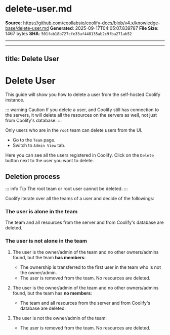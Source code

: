 # delete-user.md

**Source**: https://github.com/coollabsio/coolify-docs/blob/v4.x/knowledge-base/delete-user.md
**Generated**: 2025-09-17T04:05:07.839787
**File Size**: 1467 bytes
**SHA**: `501fab18b727cfe33af448135ab2c9fba271ab52`

---

---
title: Delete User
---

# Delete User
This guide will show you how to delete a user from the self-hosted Coolify instance.

::: warning Caution
  If you delete a user, and Coolify still has connection to the servers, it will
  delete all the resources on the servers as well, not just from Coolify's
  database.
:::

Only users who are in the `root` team can delete users from the UI.

- Go to the `Team` page.
- Switch to `Admin View` tab.

Here you can see all the users registered in Coolify. Click on the `Delete` button next to the user you want to delete.

## Deletion process

::: info Tip
The root team or root user cannot be deleted.
:::

Coolify iterate over all the teams of a user and decide of the followings:

### The user is alone in the team

The team and all resources from the server and from Coolify's database are deleted.

### The user is not alone in the team

1. The user is the owner/admin of the team and no other owners/admins found, but the team **has members**:
   - The ownership is transferred to the first user in the team who is not the owner/admin.
   - The user is removed from the team. No resources are deleted.

2. The user is the owner/admin of the team and no other owners/admins found, but the team has **no members**:
   - The team and all resources from the server and from Coolify's database are deleted.

3. The user is not the owner/admin of the team:
   - The user is removed from the team. No resources are deleted.

